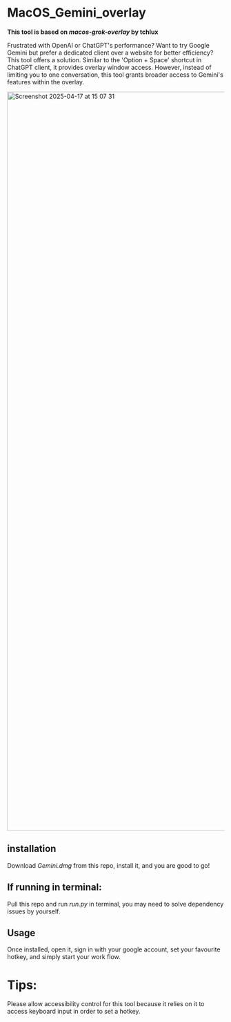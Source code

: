 # MacOS_Gemini_overlay
**This tool is based on *macos-grok-overlay* by tchlux**

Frustrated with OpenAI or ChatGPT's performance? Want to try Google Gemini but prefer a dedicated client over a website for better efficiency? This tool offers a solution. Similar to the 'Option + Space' shortcut in ChatGPT client, it provides overlay window access. However, instead of limiting you to one conversation, this tool grants broader access to Gemini's features within the overlay.

<img width="1710" alt="Screenshot 2025-04-17 at 15 07 31" src="https://github.com/user-attachments/assets/a667648b-d656-4427-baf1-d7aef92e286e" />

## installation
Download *Gemini.dmg* from this repo, install it, and you are good to go!

## If running in terminal:
Pull this repo and run *run.py* in terminal, you may need to solve dependency issues by yourself.

## Usage
Once installed, open it, sign in with your google account, set your favourite hotkey, and simply start your work flow. 

# Tips:
Please allow accessibility control for this tool because it relies on it to access keyboard input in order to set a hotkey.
